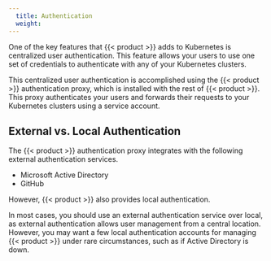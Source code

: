 ```yaml
---
  title: Authentication
  weight:
---
```


One of the key features that {{< product >}} adds to Kubernetes is centralized user authentication. This feature allows your users to use one set of credentials to authenticate with any of your Kubernetes clusters.

This centralized user authentication is accomplished using the {{< product >}} authentication proxy, which is installed with the rest of {{< product >}}. This proxy authenticates your users and forwards their requests to your Kubernetes clusters using a service account.

## External vs. Local Authentication

The {{< product >}} authentication proxy integrates with the following external authentication services.

-	Microsoft Active Directory
-	GitHub

However, {{< product >}} also provides local authentication.

In most cases, you should use an external authentication service over local, as external authentication allows user management from a central location. However, you may want a few local authentication accounts for managing {{< product >}} under rare circumstances, such as if Active Directory is down.
